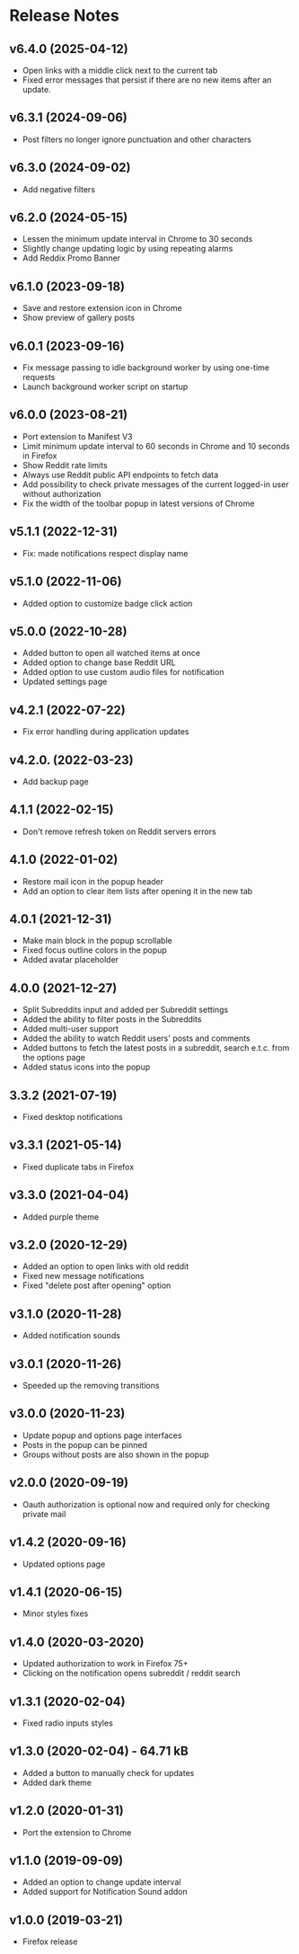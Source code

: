 # Release Notes

## v6.4.0 (2025-04-12)

- Open links with a middle click next to the current tab
- Fixed error messages that persist if there are no new items after an update.  

## v6.3.1 (2024-09-06)

-  Post filters no longer ignore punctuation and other characters

## v6.3.0 (2024-09-02)

-   Add negative filters

## v6.2.0 (2024-05-15)

-   Lessen the minimum update interval in Chrome to 30 seconds
-   Slightly change updating logic by using repeating alarms
-   Add Reddix Promo Banner

## v6.1.0 (2023-09-18)

-   Save and restore extension icon in Chrome
-   Show preview of gallery posts

## v6.0.1 (2023-09-16)

-   Fix message passing to idle background worker by using one-time requests
-   Launch background worker script on startup

## v6.0.0 (2023-08-21)

-   Port extension to Manifest V3
-   Limit minimum update interval to 60 seconds in Chrome and 10 seconds in Firefox
-   Show Reddit rate limits
-   Always use Reddit public API endpoints to fetch data
-   Add possibility to check private messages of the current logged-in user without authorization
-   Fix the width of the toolbar popup in latest versions of Chrome

## v5.1.1 (2022-12-31)

-   Fix: made notifications respect display name

## v5.1.0 (2022-11-06)

-   Added option to customize badge click action

## v5.0.0 (2022-10-28)

-   Added button to open all watched items at once
-   Added option to change base Reddit URL
-   Added option to use custom audio files for notification
-   Updated settings page

## v4.2.1 (2022-07-22)

-   Fix error handling during application updates

## v4.2.0. (2022-03-23)

-   Add backup page

## 4.1.1 (2022-02-15)

-   Don't remove refresh token on Reddit servers errors

## 4.1.0 (2022-01-02)

-   Restore mail icon in the popup header
-   Add an option to clear item lists after opening it in the new tab

## 4.0.1 (2021-12-31)

-   Make main block in the popup scrollable
-   Fixed focus outline colors in the popup
-   Added avatar placeholder

## 4.0.0 (2021-12-27)

-   Split Subreddits input and added per Subreddit settings
-   Added the ability to filter posts in the Subreddits
-   Added multi-user support
-   Added the ability to watch Reddit users' posts and comments
-   Added buttons to fetch the latest posts in a subreddit, search e.t.c. from the options page
-   Added status icons into the popup

## 3.3.2 (2021-07-19)

-   Fixed desktop notifications

## v3.3.1 (2021-05-14)

-   Fixed duplicate tabs in Firefox

## v3.3.0 (2021-04-04)

-   Added purple theme

## v3.2.0 (2020-12-29)

-   Added an option to open links with old reddit
-   Fixed new message notifications
-   Fixed "delete post after opening" option

## v3.1.0 (2020-11-28)

-   Added notification sounds

## v3.0.1 (2020-11-26)

-   Speeded up the removing transitions

## v3.0.0 (2020-11-23)

-   Update popup and options page interfaces
-   Posts in the popup can be pinned
-   Groups without posts are also shown in the popup

## v2.0.0 (2020-09-19)

-   Oauth authorization is optional now and required only for checking private mail

## v1.4.2 (2020-09-16)

-   Updated options page

## v1.4.1 (2020-06-15)

-   Minor styles fixes

## v1.4.0 (2020-03-2020)

-   Updated authorization to work in Firefox 75+
-   Clicking on the notification opens subreddit / reddit search

## v1.3.1 (2020-02-04)

-   Fixed radio inputs styles

## v1.3.0 (2020-02-04) - 64.71 kB

-   Added a button to manually check for updates
-   Added dark theme

## v1.2.0 (2020-01-31)

-   Port the extension to Chrome

## v1.1.0 (2019-09-09)

-   Added an option to change update interval
-   Added support for Notification Sound addon

## v1.0.0 (2019-03-21)

-   Firefox release

